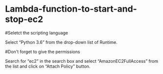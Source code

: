 # Lambda-function-to-start-and-stop-ec2

#Seletct the scripting language

Select “Python 3.6” from the drop-down list of Runtime. 

#Don't forget to give the permissions

Search for “ec2” in the search  box and select “AmazonEC2FullAccess”  from the list and click on “Attach Policy” button.
